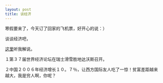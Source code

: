 ```yaml
---
layout: post
title: 谈经济
---
```


寒假要来了，今天订了回家的飞机票，好开心的说：）

谈谈经济吧，

[这里](http://www.francaisblog.com.cn/node/506)听我解说。

１第３７届世界经济论坛在瑞士滑雪胜地达沃斯召开。

２中国２００６年经济增长１０。７％，让西方国际友人吃了一惊！贫富差距越来越大，我是穷人啊，你呢？
